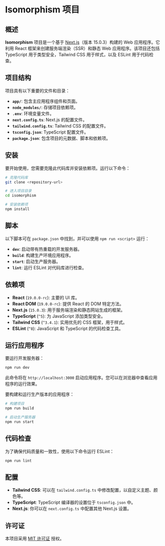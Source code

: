 # Isomorphism 项目

## 概述
**Isomorphism** 项目是一个基于 [Next.js](https://nextjs.org/)（版本 15.0.3）构建的 Web 应用程序。它利用 React 框架来创建服务端渲染（SSR）和静态 Web 应用程序。该项目还包括 TypeScript 用于类型安全，Tailwind CSS 用于样式，以及 ESLint 用于代码检查。

## 项目结构
项目具有以下重要的文件和目录：

- **`app/`**: 包含主应用程序组件和页面。
- **`node_modules/`**: 存储项目依赖项。
- **`.env`**: 环境变量文件。
- **`next.config.ts`**: Next.js 的配置文件。
- **`tailwind.config.ts`**: Tailwind CSS 的配置文件。
- **`tsconfig.json`**: TypeScript 配置文件。
- **`package.json`**: 包含项目的元数据、脚本和依赖项。

## 安装
要开始使用，您需要克隆此代码库并安装依赖项。运行以下命令：

```bash
# 克隆代码库
git clone <repository-url>

# 进入项目目录
cd isomorphism

# 安装依赖项
npm install
```

## 脚本
以下脚本可在 `package.json` 中找到，并可以使用 `npm run <script>` 运行：

- **`dev`**: 启动带有热重载的开发服务器。
- **`build`**: 构建生产环境应用程序。
- **`start`**: 启动生产服务器。
- **`lint`**: 运行 ESLint 对代码库进行检查。

## 依赖项
- **React** (`19.0.0-rc`): 主要的 UI 库。
- **React DOM** (`19.0.0-rc`): 提供 React 的 DOM 特定方法。
- **Next.js** (`15.0.3`): 用于服务端渲染和静态网站生成的框架。
- **TypeScript** (`^5`): 为 JavaScript 添加类型安全。
- **Tailwind CSS** (`^3.4.1`): 实用优先的 CSS 框架，用于样式。
- **ESLint** (`^8`): JavaScript 和 TypeScript 的代码检查工具。

## 运行应用程序
要运行开发服务器：

```bash
npm run dev
```

此命令将在 `http://localhost:3000` 启动应用程序。您可以在浏览器中查看应用程序的运行效果。

要构建和运行生产版本的应用程序：

```bash
# 构建项目
npm run build

# 启动生产服务器
npm run start
```

## 代码检查
为了确保代码质量和一致性，使用以下命令运行 ESLint：

```bash
npm run lint
```

## 配置
- **Tailwind CSS**: 可以在 `tailwind.config.ts` 中修改配置，以自定义主题、颜色等。
- **TypeScript**: TypeScript 编译器的设置位于 `tsconfig.json` 中。
- **Next.js**: 你可以在 `next.config.ts` 中配置其他 Next.js 设置。

## 许可证
本项目采用 [MIT 许可证](LICENSE) 授权。


